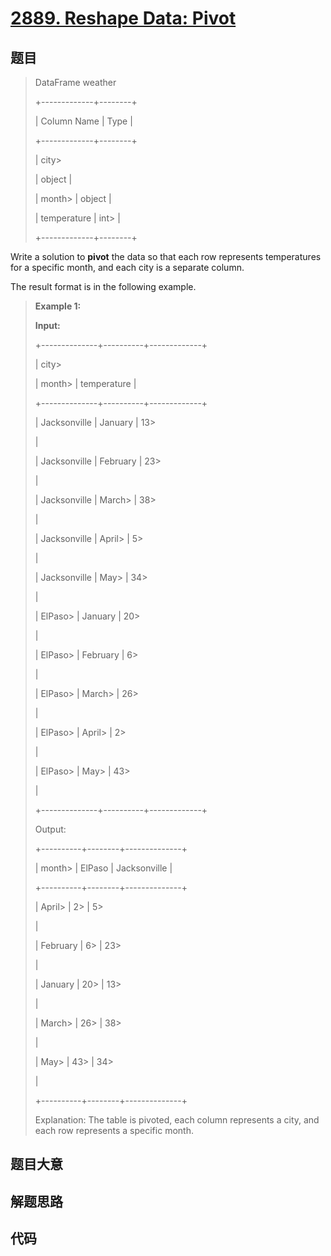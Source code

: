 # [2889. Reshape Data: Pivot](https://leetcode.com/problems/reshape-data-pivot/)

## 题目


> 
> DataFrame weather
> 
> +-------------+--------+
> 
> | Column Name | Type   |
> 
> +-------------+--------+
> 
> | city> 
> > 
> | object |
> 
> | month> 
>    | object |
> 
> | temperature | int> 
> |
> 
> +-------------+--------+
> 
> 

Write a solution to **pivot** the data so that each row represents
temperatures for a specific month, and each city is a separate column.

The result format is in the following example.



> 
> 
> 
> 
> 
> **Example 1:**
> 
> **Input:**
> 
> +--------------+----------+-------------+
> 
> | city> 
> > 
>  | month> 
> | temperature |
> 
> +--------------+----------+-------------+
> 
> | Jacksonville | January  | 13> 
> > 
>   |
> 
> | Jacksonville | February | 23> 
> > 
>   |
> 
> | Jacksonville | March> 
> | 38> 
> > 
>   |
> 
> | Jacksonville | April> 
> | 5> 
> > 
>    |
> 
> | Jacksonville | May> 
>   | 34> 
> > 
>   |
> 
> | ElPaso> 
>    | January  | 20> 
> > 
>   |
> 
> | ElPaso> 
>    | February | 6> 
> > 
>    |
> 
> | ElPaso> 
>    | March> 
> | 26> 
> > 
>   |
> 
> | ElPaso> 
>    | April> 
> | 2> 
> > 
>    |
> 
> | ElPaso> 
>    | May> 
>   | 43> 
> > 
>   |
> 
> +--------------+----------+-------------+
> 
> Output:
> 
> +----------+--------+--------------+
> 
> | month> 
> | ElPaso | Jacksonville |
> 
> +----------+--------+--------------+
> 
> | April> 
> | 2> 
>   | 5> 
> > 
> > 
> |
> 
> | February | 6> 
>   | 23> 
> > 
>    |
> 
> | January  | 20> 
>  | 13> 
> > 
>    |
> 
> | March> 
> | 26> 
>  | 38> 
> > 
>    |
> 
> | May> 
>   | 43> 
>  | 34> 
> > 
>    |
> 
> +----------+--------+--------------+
> 
> Explanation: The table is pivoted, each column represents a city, and each row represents a specific month.


## 题目大意

## 解题思路

## 代码

```javascript

```


